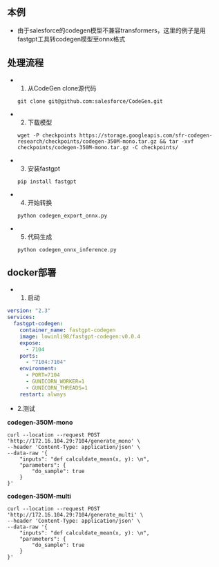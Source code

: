 ## 本例

+ 由于salesforce的codegen模型不兼容transformers，这里的例子是用fastgpt工具转codegen模型至onnx格式

## 处理流程

+ 1. 从CodeGen clone源代码
    ```shell
    git clone git@github.com:salesforce/CodeGen.git
    ```

+ 2. 下载模型
    ```shell
    wget -P checkpoints https://storage.googleapis.com/sfr-codegen-research/checkpoints/codegen-350M-mono.tar.gz && tar -xvf checkpoints/codegen-350M-mono.tar.gz -C checkpoints/
    ```

+ 3. 安装fastgpt
    ```shell
    pip install fastgpt
    ```

+ 4. 开始转换
    ```shell
    python codegen_export_onnx.py
    ```

+ 5. 代码生成
    ```shell
    python codegen_onnx_inference.py
    ```

## docker部署

+ 1. 启动
```yaml
version: "2.3"
services:
  fastgpt-codegen:
    container_name: fastgpt-codegen
    image: lowinli98/fastgpt-codegen:v0.0.4
    expose:
      - 7104
    ports:
      - "7104:7104"
    environment:
      - PORT=7104
      - GUNICORN_WORKER=1
      - GUNICORN_THREADS=1
    restart: always
```

+ 2.测试

**codegen-350M-mono**
```
curl --location --request POST 'http://172.16.104.29:7104/generate_mono' \
--header 'Content-Type: application/json' \
--data-raw '{
    "inputs": "def calculdate_mean(x, y): \n",
    "parameters": {
        "do_sample": true
    }
}'
```
**codegen-350M-multi**
```
curl --location --request POST 'http://172.16.104.29:7104/generate_multi' \
--header 'Content-Type: application/json' \
--data-raw '{
    "inputs": "def calculdate_mean(x, y): \n",
    "parameters": {
        "do_sample": true
    }
}'
```
